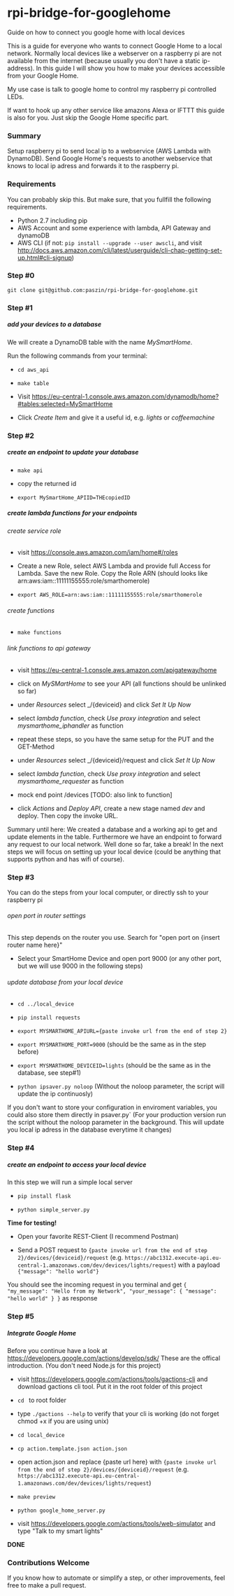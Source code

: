 # rpi-bridge-for-googlehome
Guide on how to connect you google home with local devices


This is a guide for everyone who wants to connect Google Home to a local network. Normally local devices like a webserver on a raspberry pi are not available from the internet (because usually you don't have a static ip-address). In this guide I will show you how to make your devices accessible from your Google Home.

My use case is talk to google home to control my raspberry pi controlled LEDs.

If want to hook up any other service like amazons Alexa or IFTTT this guide is also for you. Just skip the Google Home specific part.

### Summary

Setup raspberry pi to send local ip to a webservice (AWS Lambda with DynamoDB). Send Google Home's requests to another webservice that knows to local ip adress and forwards it to the raspberry pi. 

### Requirements
You can probably skip this. But make sure, that you fullfill the following requirements.

- Python 2.7 including pip
- AWS Account and some experience with lambda, API Gateway and dynamoDB
- AWS CLI (if not: `pip install --upgrade --user awscli`, and visit http://docs.aws.amazon.com/cli/latest/userguide/cli-chap-getting-set-up.html#cli-signup)

### Step #0
`git clone git@github.com:paszin/rpi-bridge-for-googlehome.git`

### Step #1
##### add your devices to a database
We will create a DynamoDB table with the name _MySmartHome_.

Run the following commands from your terminal:

- `cd aws_api`

- `make table`

- Visit https://eu-central-1.console.aws.amazon.com/dynamodb/home?#tables:selected=MySmartHome

- Click _Create Item_ and give it a useful id, e.g. _lights_ or _coffeemachine_ 

### Step #2
##### create an endpoint to update your database

- `make api`

- copy the returned id

- `export MySmartHome_APIID=THEcopiedID`

##### create lambda functions for your endpoints

###### create service role

- visit https://console.aws.amazon.com/iam/home#/roles

- Create a new Role, select AWS Lambda and provide full Access for Lambda. Save the new Role. Copy the Role ARN (should looks like arn:aws:iam::11111155555:role/smarthomerole)

- `export AWS_ROLE=arn:aws:iam::11111155555:role/smarthomerole`

###### create functions

- `make functions`

###### link functions to api gateway

- visit https://eu-central-1.console.aws.amazon.com/apigateway/home


- click on _MySMartHome_ to see your API (all functions should be unlinked so far)

- under _Resources_ select _/{deviceid} and click _Set It Up Now_

- select _lambda function_, check _Use proxy integration_ and select _mysmarthome_iphandler_ as function

- repeat these steps, so you have the same setup for the PUT and the GET-Method

- under _Resources_ select _/{deviceid}/request and click _Set It Up Now_

- select _lambda function_, check _Use proxy integration_ and select _mysmarthome_requester_ as function

- mock end point /devices [TODO: also link to function]

- click _Actions_ and _Deploy API_, create a new stage named _dev_ and deploy. Then copy the invoke URL.


Summary until here:
We created a database and a working api to get and update elements in the table. Furthermore we have an endpoint to forward any request to our local network. Well done so far, take a break! In the next steps we will focus on setting up your local device (could be anything that supports python and has wifi of course).

### Step #3

You can do the steps from your local computer, or directly ssh to your raspberry pi

###### open port in router settings

This step depends on the router you use. Search for "open port on {insert router name here}"

- Select your SmartHome Device and open port 9000 (or any other port, but we will use 9000 in the following steps)

###### update database from your local device


- `cd ../local_device` 

- `pip install requests`

- `export MYSMARTHOME_APIURL={paste invoke url from the end of step 2}`

- `export MYSMARTHOME_PORT=9000` (should be the same as in the step before)

- `export MYSMARTHOME_DEVICEID=lights` (should be the same as in the database, see step#1) 

- `python ipsaver.py noloop` (Without the noloop parameter, the script will update the ip continuosly)  

If you don't want to store your configuration in enviroment variables, you could also store them directly in psaver.py`
(For your production version run the script without the noloop parameter in the background. This will update you local ip adress in the database everytime it changes)


### Step #4
##### create an endpoint to access your local device

In this step we will run a simple local server

- `pip install flask`

- `python simple_server.py` 

**Time for testing!**

- Open your favorite REST-Client (I recommend Postman)

- Send a POST request to `{paste invoke url from the end of step 2}/devices/{deviceid}/request` (e.g. `https://abc1312.execute-api.eu-central-1.amazonaws.com/dev/devices/lights/request`) with a payload `{"message": "hello world"}`

You should see the incoming request in you terminal and get `{
  "my_message": "Hello from my Network",
  "your_message": {
    "message": "hello world"
  }
}` as response



### Step #5

##### Integrate Google Home

Before you continue have a look at https://developers.google.com/actions/develop/sdk/
These are the offical introduction. (You don't need Node.js for this project)

- visit https://developers.google.com/actions/tools/gactions-cli and download gactions cli tool. Put it in the root folder of this project

- `cd ` to root folder

- type `./gactions --help` to verify that your cli is working (do not forget chmod +x if you are using unix)

- `cd local_device`

- `cp action.template.json action.json`

- open action.json and replace {paste url here} with `{paste invoke url from the end of step 2}/devices/{deviceid}/request` (e.g. `https://abc1312.execute-api.eu-central-1.amazonaws.com/dev/devices/lights/request`) 

- `make preview`

- `python google_home_server.py`

- visit https://developers.google.com/actions/tools/web-simulator and type "Talk to my smart lights"

**DONE**


 




### Contributions Welcome
If you know how to automate or simplify a step, or other improvements, feel free to make a pull request.
